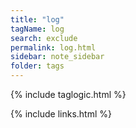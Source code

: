 ```yaml
---
title: "log"
tagName: log 
search: exclude
permalink: log.html
sidebar: note_sidebar
folder: tags
---
```

{% include taglogic.html %}

{% include links.html %}
